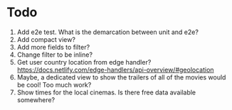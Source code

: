 # Todo

1. Add e2e test. What is the demarcation between unit and e2e?
1. Add compact view?
1. Add more fields to filter?
1. Change filter to be inline?
1. Get user country location from edge handler? <https://docs.netlify.com/edge-handlers/api-overview/#geolocation>
1. Maybe, a dedicated view to show the trailers of all of the movies would be cool! Too much work?
1. Show times for the local cinemas. Is there free data available somewhere?
